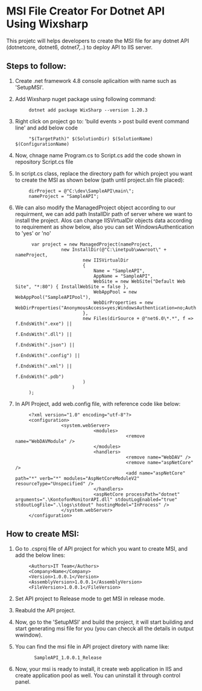 # MSI File Creator For Dotnet API Using Wixsharp
This projetc will helps developers to create the MSI file for any dotnet API (dotnetcore, dotnet6, dotnet7,..) to deploy API to IIS server.  

## Steps to follow:
1. Create .net framework 4.8 console aplicaition with name such as 'SetupMSI'.
2. Add Wixsharp nuget package using following command: 
            
            dotnet add package WixSharp --version 1.20.3
3. Right click on project go to: 'build events > post build event command line' and add below code
            
            "$(TargetPath)" $(SolutionDir) $(SolutionName) $(ConfigurationName)
4. Now, chnage name Program.cs to Script.cs add the code shown in repository Script.cs file
5. In script.cs class, replace the directory path for which project you want to create the MSI as shown below (path until project.sln file placed):
            
            dirProject = @"C:\dev\SampleAPI\main\";
            nameProject = "SampleAPI";
6. We can also modify the ManagedProject object according to our requirment, we can add path InstallDir path of server where we want to install the project. Alos can        change IISVirtualDir objects data according to requirement as show below, also you can set  WindowsAuthentication to 'yes' or 'no'

             var project = new ManagedProject(nameProject,
                        new InstallDir(@"C:\inetpub\wwwroot\" + nameProject,
                                new IISVirtualDir
                                {
                                    Name = "SampleAPI",
                                    AppName = "SampleAPI",
                                    WebSite = new WebSite("Default Web Site", "*:80") { InstallWebSite = false },
                                    WebAppPool = new WebAppPool("SampleAPIPool"),
                                    WebDirProperties = new WebDirProperties("AnonymousAccess=yes;WindowsAuthentication=no;AuthenticationProviders=Negotiate,NTLM"),
                                },
                                new Files(dirSource + @"net6.0\*.*", f => f.EndsWith(".exe") ||
                                                                          f.EndsWith(".dll") ||
                                                                          f.EndsWith(".json") ||
                                                                          f.EndsWith(".config") ||
                                                                          f.EndsWith(".xml") ||
                                                                          f.EndsWith(".pdb")
                                )
                            )
            );

7. In API Project, add web.config file, with reference code like below:

            <?xml version="1.0" encoding="utf-8"?>
            <configuration>
                        <system.webServer>
                                    <modules>
                                                <remove name="WebDAVModule" />
                                    </modules>
                                    <handlers>
                                                <remove name="WebDAV" />
                                                <remove name="aspNetCore" />
                                                <add name="aspNetCore" path="*" verb="*" modules="AspNetCoreModuleV2" resourceType="Unspecified" />
                                    </handlers>
                                    <aspNetCore processPath="dotnet" arguments=".\KontofonMonitorAPI.dll" stdoutLogEnabled="true" stdoutLogFile=".\logs\stdout" hostingModel="InProcess" />
                        </system.webServer>
            </configuration>
            
## How to create MSI:
1. Go to .csproj file of API project for which you want to create MSI, and add the below lines: 
            
            <Authors>IT Team</Authors>
            <Company>Name</Company>
            <Version>1.0.0.1</Version>
            <AssemblyVersion>1.0.0.1</AssemblyVersion>
            <FileVersion>1.0.0.1</FileVersion>
  
2. Set API project to Release mode to get MSI in release mode. 
3. Reabuld the API project.
4. Now, go to the 'SetupMSI' and build the project, it will start building and start generating msi file for you (you can checck all the details in output wwindow).
5. You can find the msi file in API project diretory with name like: 
              
              SampleAPI_1.0.0.1_Release
6. Now, your msi is ready to install, it create web application in IIS and create application pool as well. You can uninstall it through control panel.
   

